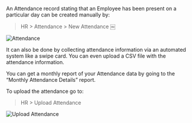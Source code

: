 An Attendance record stating that an Employee has been present on a particular
day can be created manually by:

> HR > Attendance > New Attendance ￼

![Attendance](files/attendance.png)

It can also be done by collecting attendance information via an automated
system like a swipe card. You can even upload a CSV file with the attendance
information.

You can get a monthly report of your Attendance data by going to the “Monthly
Attendance Details” report.

To upload the attendance go to:

> HR > Upload Attendance

![Upload Attendance](files/upload-attendance.png)

